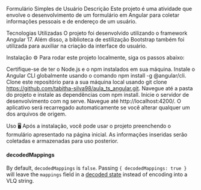 Formulário Simples de Usuário 
Descrição 
Este projeto é uma atividade que envolve o desenvolvimento de um formulário em Angular para coletar informações pessoais e de endereço de um usuário.

Tecnologias Utilizadas 
O projeto foi desenvolvido utilizando o framework Angular 17. Além disso, a biblioteca de estilização Bootstrap também foi utilizada para auxiliar na criação da interface do usuário.

Instalação ⚙
Para rodar este projeto localmente, siga os passos abaixo:

Certifique-se de ter o Node.js e o npm instalados em sua máquina.
Instale o Angular CLI globalmente usando o comando npm install -g @angular/cli.
Clone este repositório para a sua máquina local usando git clone https://github.com/tabitha-silva98/aula_ts_angular.git.
Navegue até a pasta do projeto e instale as dependências com npm install.
Inicie o servidor de desenvolvimento com ng serve.
Navegue até http://localhost:4200/. O aplicativo será recarregado automaticamente se você alterar qualquer um dos arquivos de origem.

Uso 🖥️
Após a instalação, você pode usar o projeto preenchendo o formulário apresentado na página inicial. As informações inseridas serão coletadas e armazenadas para uso posterior.


#### decodedMappings

By default, `decodedMappings` is `false`. Passing `{ decodedMappings: true }` will leave the
`mappings` field in a [decoded state](https://github.com/rich-harris/sourcemap-codec) instead of
encoding into a VLQ string.
